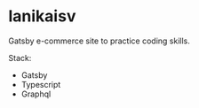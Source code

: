 # lanikaisv
Gatsby e-commerce site to practice coding skills.

Stack:
- Gatsby
- Typescript
- Graphql

